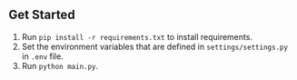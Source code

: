 ## Get Started
1. Run `pip install -r requirements.txt` to install requirements. 
1. Set the environment variables that are defined in `settings/settings.py` in `.env` file.
1. Run `python main.py`.